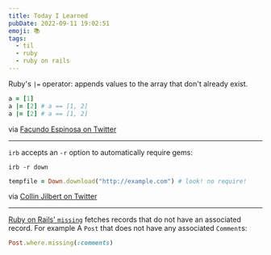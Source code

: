 ```yaml
---
title: Today I Learned
pubDate: 2022-09-11 19:02:51
emoji: 📚
tags:
  - til
  - ruby
  - ruby on rails
---
```


Ruby's `|=` operator: appends values to the array that don't already exist.

```rb
a = [1]
a |= [2] # a == [1, 2]
a |= [2] # a == [1, 2]
```

via [Facundo Espinosa on Twitter](https://twitter.com/faqndoE97/status/1564612351281831945)

---

`irb` accepts an `-r` option to automatically require gems:

```
irb -r down
```

```rb
tempfile = Down.download("http://example.com") # look! no require!
```

via [Collin Jilbert on Twitter](https://twitter.com/collin_jilbert/status/1568793560861888514)

---

[Ruby on Rails' `missing`](https://api.rubyonrails.org/classes/ActiveRecord/QueryMethods/WhereChain.html#method-i-missing) fetches records that do not have an associated record. For example A `Post` that does not have any associated `Comment`s:

```rb
Post.where.missing(:comments)
```
